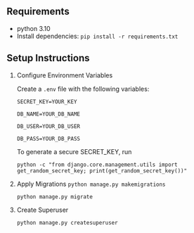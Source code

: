 ## Requirements

- python 3.10
- Install dependencies:
```pip install -r requirements.txt```

## Setup Instructions

1. Configure Environment Variables
   
   Create a ```.env``` file with the following variables:
   
    ``SECRET_KEY=YOUR_KEY``
    
    ``DB_NAME=YOUR_DB_NAME`` 
    
    ``DB_USER=YOUR_DB_USER``
    
    ``DB_PASS=YOUR_DB_PASS``
   
   To generate a secure SECRET_KEY, run

	``python -c "from django.core.management.utils import get_random_secret_key; print(get_random_secret_key())"``

3. Apply Migrations
   ```python manage.py makemigrations```

   ```python manage.py migrate```

5. Create Superuser

	```python manage.py createsuperuser```
